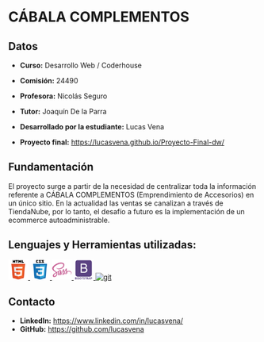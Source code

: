 # CÁBALA COMPLEMENTOS

## Datos

* **Curso:** Desarrollo Web / Coderhouse

* **Comisión:** 24490

* **Profesora:** Nicolás Seguro

* **Tutor:** Joaquín De la Parra

* **Desarrollado por la estudiante:** Lucas Vena

* **Proyecto final:** https://lucasvena.github.io/Proyecto-Final-dw/

## Fundamentación

El proyecto surge a partir de la necesidad de centralizar toda la información referente a CÁBALA COMPLEMENTOS (Emprendimiento de Accesorios) en un único sitio.
En la actualidad las ventas se canalizan a través de TiendaNube, por lo tanto, el desafío a futuro es la implementación de un ecommerce autoadministrable.  

## Lenguajes y Herramientas utilizadas:

  <p align="left">
    <a href="https://www.w3.org/html/" target="_blank" rel="noreferrer">
      <img src="https://raw.githubusercontent.com/devicons/devicon/master/icons/html5/html5-original-wordmark.svg" alt="html5" width="40" height="40"/>
    </a>
    <a href="https://www.w3schools.com/css/" target="_blank" rel="noreferrer">
      <img src="https://raw.githubusercontent.com/devicons/devicon/master/icons/css3/css3-original-wordmark.svg" alt="css3" width="40" height="40"/>
    </a>
    <a href="https://sass-lang.com" target="_blank" rel="noreferrer">
      <img src="https://raw.githubusercontent.com/devicons/devicon/master/icons/sass/sass-original.svg" alt="sass" width="40" height="40"/>
    </a>
    <a href="https://getbootstrap.com" target="_blank" rel="noreferrer">
      <img src="https://raw.githubusercontent.com/devicons/devicon/master/icons/bootstrap/bootstrap-plain-wordmark.svg" alt="bootstrap" width="40" height="40"/>
    </a>
    <a href="https://git-scm.com/" target="_blank" rel="noreferrer">
      <img src="https://www.vectorlogo.zone/logos/git-scm/git-scm-icon.svg" alt="git" width="40" height="40"/>
    </a>
  </p>
  


## Contacto

* **LinkedIn:** https://www.linkedin.com/in/lucasvena/
* **GitHub:** https://github.com/lucasvena
